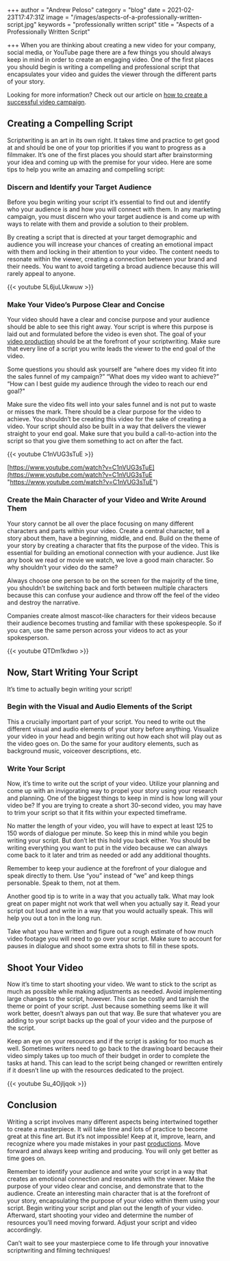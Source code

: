 +++
author = "Andrew Peloso"
category = "blog"
date = 2021-02-23T17:47:31Z
image = "/images/aspects-of-a-professionally-written-script.jpg"
keywords = "professionally written script"
title = "Aspects of a Professionally Written Script"

+++
When you are thinking about creating a new video for your company, social media, or YouTube page there are a few things you should always keep in mind in order to create an engaging video. One of the first places you should begin is writing a compelling and professional script that encapsulates your video and guides the viewer through the different parts of your story.

Looking for more information? Check out our article on [how to create a successful video campaign](https://www.veklabs.com/reports/how-to-create-a-successful-video-campaign/).

## Creating a Compelling Script

Scriptwriting is an art in its own right. It takes time and practice to get good at and should be one of your top priorities if you want to progress as a filmmaker. It’s one of the first places you should start after brainstorming your idea and coming up with the premise for your video. Here are some tips to help you write an amazing and compelling script:

### Discern and Identify your Target Audience

Before you begin writing your script it’s essential to find out and identify who your audience is and how you will connect with them. In any marketing campaign, you must discern who your target audience is and come up with ways to relate with them and provide a solution to their problem.

By creating a script that is directed at your target demographic and audience you will increase your chances of creating an emotional impact with them and locking in their attention to your video. The content needs to resonate within the viewer, creating a connection between your brand and their needs. You want to avoid targeting a broad audience because this will rarely appeal to anyone.

{{< youtube 5L6juLUkwuw >}}

### Make Your Video’s Purpose Clear and Concise

Your video should have a clear and concise purpose and your audience should be able to see this right away. Your script is where this purpose is laid out and formulated before the video is even shot. The goal of your [video production](https://www.veklabs.com/) should be at the forefront of your scriptwriting. Make sure that every line of a script you write leads the viewer to the end goal of the video.

Some questions you should ask yourself are “where does my video fit into the sales funnel of my campaign?” “What does my video want to achieve?” “How can I best guide my audience through the video to reach our end goal?"

Make sure the video fits well into your sales funnel and is not put to waste or misses the mark. There should be a clear purpose for the video to achieve. You shouldn’t be creating this video for the sake of creating a video. Your script should also be built in a way that delivers the viewer straight to your end goal. Make sure that you build a call-to-action into the script so that you give them something to act on after the fact.

{{< youtube C1nVUG3sTuE >}}

[https://www.youtube.com/watch?v=C1nVUG3sTuE](https://www.youtube.com/watch?v=C1nVUG3sTuE "https://www.youtube.com/watch?v=C1nVUG3sTuE")

### Create the Main Character of your Video and Write Around Them

Your story cannot be all over the place focusing on many different characters and parts within your video. Create a central character, tell a story about them, have a beginning, middle, and end. Build on the theme of your story by creating a character that fits the purpose of the video. This is essential for building an emotional connection with your audience. Just like any book we read or movie we watch, we love a good main character. So why shouldn’t your video do the same?

Always choose one person to be on the screen for the majority of the time, you shouldn’t be switching back and forth between multiple characters because this can confuse your audience and throw off the feel of the video and destroy the narrative.

Companies create almost mascot-like characters for their videos because their audience becomes trusting and familiar with these spokespeople. So if you can, use the same person across your videos to act as your spokesperson.

{{< youtube QTDm1kdwo >}}

## Now, Start Writing Your Script

It’s time to actually begin writing your script!

### Begin with the Visual and Audio Elements of the Script

This a crucially important part of your script. You need to write out the different visual and audio elements of your story before anything. Visualize your video in your head and begin writing out how each shot will play out as the video goes on. Do the same for your auditory elements, such as background music, voiceover descriptions, etc.

### Write Your Script

Now, it’s time to write out the script of your video. Utilize your planning and come up with an invigorating way to propel your story using your research and planning. One of the biggest things to keep in mind is how long will your video be? If you are trying to create a short 30-second video, you may have to trim your script so that it fits within your expected timeframe.

No matter the length of your video, you will have to expect at least 125 to 150 words of dialogue per minute. So keep this in mind while you begin writing your script. But don’t let this hold you back either. You should be writing everything you want to put in the video because we can always come back to it later and trim as needed or add any additional thoughts.

Remember to keep your audience at the forefront of your dialogue and speak directly to them. Use “you” instead of “we” and keep things personable. Speak to them, not at them.

Another good tip is to write in a way that you actually talk. What may look great on paper might not work that well when you actually say it. Read your script out loud and write in a way that you would actually speak. This will help you out a ton in the long run.

Take what you have written and figure out a rough estimate of how much video footage you will need to go over your script. Make sure to account for pauses in dialogue and shoot some extra shots to fill in these spots.

## Shoot Your Video

Now it’s time to start shooting your video. We want to stick to the script as much as possible while making adjustments as needed. Avoid implementing large changes to the script, however. This can be costly and tarnish the theme or point of your script. Just because something seems like it will work better, doesn’t always pan out that way. Be sure that whatever you are adding to your script backs up the goal of your video and the purpose of the script.

Keep an eye on your resources and if the script is asking for too much as well. Sometimes writers need to go back to the drawing board because their video simply takes up too much of their budget in order to complete the tasks at hand. This can lead to the script being changed or rewritten entirely if it doesn’t line up with the resources dedicated to the project.

{{< youtube Su_4OjIjqok >}}

## Conclusion

Writing a script involves many different aspects being intertwined together to create a masterpiece. It will take time and lots of practice to become great at this fine art. But it’s not impossible! Keep at it, improve, learn, and recognize where you made mistakes in your past [productions](https://www.veklabs.com/services/video-production/). Move forward and always keep writing and producing. You will only get better as time goes on.

Remember to identify your audience and write your script in a way that creates an emotional connection and resonates with the viewer. Make the purpose of your video clear and concise, and demonstrate that to the audience. Create an interesting main character that is at the forefront of your story, encapsulating the purpose of your video within them using your script. Begin writing your script and plan out the length of your video. Afterward, start shooting your video and determine the number of resources you’ll need moving forward. Adjust your script and video accordingly.

Can’t wait to see your masterpiece come to life through your innovative scriptwriting and filming techniques!